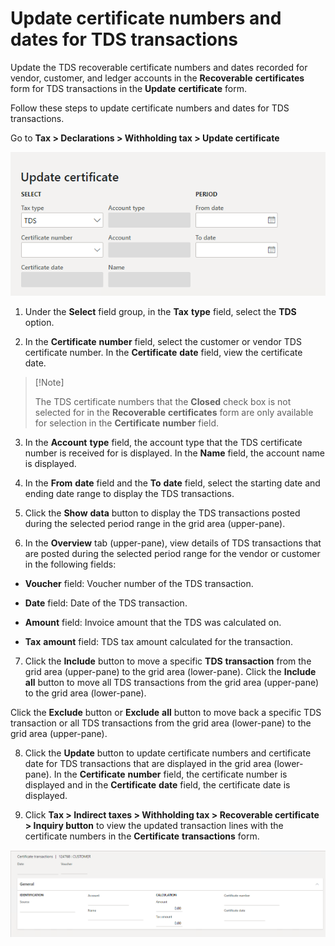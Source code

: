 # Update certificate numbers and dates for TDS transactions

Update the TDS recoverable certificate numbers and dates recorded for vendor, customer, and ledger accounts in the **Recoverable** **certificates** form for TDS transactions in the **Update** **certificate** form.

Follow these steps to update certificate numbers and dates for TDS transactions.

Go to **Tax > Declarations > Withholding tax > Update certificate**

 [![Update certificate](./media/apac-ind-TDS-45.png)](./media/apac-ind-TDS-45.png)

1. Under the **Select** field group, in the **Tax** **type** field, select the **TDS** option.

2. In the **Certificate** **number** field, select the customer or vendor TDS certificate number. In the **Certificate** **date** field, view the certificate date.

>   [!Note]
>
>   The TDS certificate numbers that the **Closed**  check box is not selected for in the **Recoverable** **certificates**  form are only available for selection in the **Certificate** **number**  field.   

3. In the **Account** **type** field, the account type that the TDS certificate number is received for is displayed. In the **Name** field, the account name is displayed.

4. In the **From** **date** field and the **To** **date** field, select the starting date and ending date range to display the TDS transactions.

5. Click the **Show** **data** button to display the TDS transactions posted during the selected period range in the grid area (upper-pane).
6. In the **Overview** tab (upper-pane), view details of TDS transactions that are posted during the selected period range for the vendor or customer in the following fields:

- **Voucher** field: Voucher number of the TDS transaction.

- **Date** field: Date of the TDS transaction.

- **Amount** field: Invoice amount that the TDS was calculated on.

- **Tax** **amount** field: TDS tax amount calculated for the transaction.

7.  Click the **Include** button to move a specific **TDS** **transaction** from the grid area (upper-pane) to the grid area (lower-pane). Click the **Include** **all** button to move all TDS transactions from the grid area (upper-pane) to the grid area (lower-pane).

   Click the **Exclude** button or **Exclude** **all** button to move back a specific TDS transaction or all TDS transactions from the grid area (lower-pane) to the grid area (upper-pane).

8. Click the **Update** button to update certificate numbers and certificate date for TDS transactions that are displayed in the grid area (lower-pane). In the **Certificate** **number** field, the certificate number is displayed and in the **Certificate** **date** field, the certificate date is displayed.

9. Click **Tax > Indirect taxes > Withholding tax > Recoverable certificate > Inquiry button** to view the updated transaction lines with the certificate numbers in the **Certificate** **transactions** form.

 [![Certificate transactions](./media/apac-ind-TDS-46.png)](./media/apac-ind-TDS-46.png)
